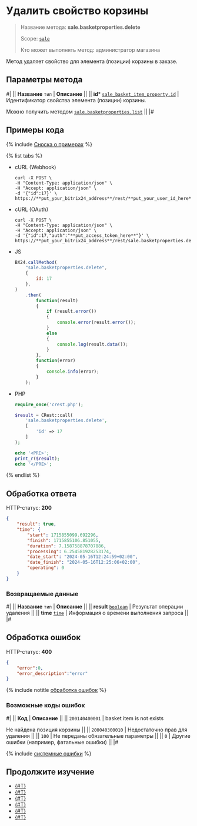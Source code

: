 # Удалить свойство корзины

> Название метода: **sale.basketproperties.delete**
>
> Scope: [`sale`](../../scopes/permissions.md)
>
> Кто может выполнять метод: администратор магазина

Метод удаляет свойство для элемента (позиции) корзины в заказе.

## Параметры метода

#|
|| **Название**
`тип` | **Описание** ||
|| **id***
[`sale_basket_item_property.id`](../data-types.md) | Идентификатор свойства элемента (позиции) корзины.

Можно получить методом [`sale.basketproperties.list`](sale-basket-properties-list.md) ||
|#

## Примеры кода

{% include [Сноска о примерах](../../../_includes/examples.md) %}

{% list tabs %}

- cURL (Webhook)

    ```http
    curl -X POST \
    -H "Content-Type: application/json" \
    -H "Accept: application/json" \
    -d '{"id":17}' \
    https://**put_your_bitrix24_address**/rest/**put_your_user_id_here**/**put_your_webhook_here**/sale.basketproperties.delete
    ```

- cURL (OAuth)

    ```http
    curl -X POST \
    -H "Content-Type: application/json" \
    -H "Accept: application/json" \
    -d '{"id":17,"auth":"**put_access_token_here**"}' \
    https://**put_your_bitrix24_address**/rest/sale.basketproperties.delete
    ```

- JS

    ```js
    BX24.callMethod(
        "sale.basketproperties.delete",
        {
            id: 17
        },
    )
        .then(
            function(result)
            {
                if (result.error())
                {
                    console.error(result.error());
                }
                else
                {
                    console.log(result.data());
                }
            },
            function(error)
            {
                console.info(error);
            }
        );

    ```

- PHP

    ```php
    require_once('crest.php');

    $result = CRest::call(
        'sale.basketproperties.delete',
        [
            'id' => 17
        ]
    );

    echo '<PRE>';
    print_r($result);
    echo '</PRE>';
    ```

{% endlist %}

## Обработка ответа

HTTP-статус: **200**

```json
{
    "result": true,
    "time": {
        "start": 1715855099.692296,
        "finish": 1715855106.851055,
        "duration": 7.158758878707886,
        "processing": 6.254581928253174,
        "date_start": "2024-05-16T12:24:59+02:00",
        "date_finish": "2024-05-16T12:25:06+02:00",
        "operating": 0
    }
}
```

### Возвращаемые данные

#|
|| **Название**
`тип` | **Описание** ||
|| **result**
[`boolean`](../../data-types.md) | Результат операции удаления ||
|| **time**
[`time`](../../data-types.md) | Информация о времени выполнения запроса ||
|#

## Обработка ошибок

HTTP-статус: **400**

```json
{
    "error":0,
    "error_description":"error"
}
```

{% include notitle [обработка ошибок](../../../_includes/error-info.md) %}

### Возможные коды ошибок

#|
|| **Код** | **Описание** ||
|| `200140400001` | basket item is not exists

Не найдена позиция корзины   ||
|| `200040300010` | Недостаточно прав для удаления ||
|| `100` | Не переданы обязательные параметры ||
|| `0` | Другие ошибки (например, фатальные ошибки) ||
|#

{% include [системные ошибки](../../../_includes/system-errors.md) %}

## Продолжите изучение

- [{#T}](./index.md)
- [{#T}](./sale-basket-properties-add.md)
- [{#T}](./sale-basket-properties-update.md)
- [{#T}](./sale-basket-properties-get.md)
- [{#T}](./sale-basket-properties-update.md)
- [{#T}](./sale-basket-properties-get-fields.md)